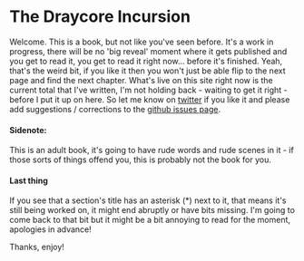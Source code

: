 # The Draycore Incursion

Welcome.
This is a book, but not like you've seen before. 
It's a work in progress, there will be no 'big reveal' moment where it gets published and you get to read it, you get to read it right now... before it's finished.
Yeah, that's the weird bit, if you like it then you won't just be able flip to the next page and find the next chapter. What's live on this site right now is the current total that I've written, I'm not holding back - waiting to get it right - before I put it up on here.
So let me know on [twitter](https://twitter.com/josh_harrington) if you like it and please add suggestions / corrections to the [github issues page](https://github.com/JoshHarrington/draycore_book/issues).

#### Sidenote:
This is an adult book, it's going to have rude words and rude scenes in it - if those sorts of things offend you, this is probably not the book for you.

#### Last thing
If you see that a section's title has an asterisk (*) next to it, that means it's still being worked on, it might end abruptly or have bits missing. I'm going to come back to that bit but it might be a bit annoying to read for the moment, apologies in advance!

Thanks, enjoy!